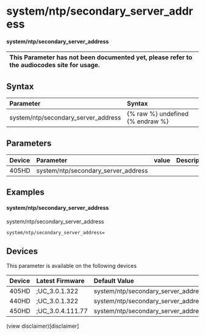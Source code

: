 ﻿---
description: system/ntp/secondary_server_address
search:
    keywords: ['system','ntp','secondary_server_address']
---

# system/ntp/secondary_server_address

#### system/ntp/secondary_server_address


| This Parameter has not been documented yet, please refer to the audiocodes site for usage.  |
| :--- |

## Syntax
| Parameter | Syntax |
| :--- | :--- |
|system/ntp/secondary_server_address | {% raw %} undefined {% endraw %} |

## Parameters
|Device|Parameter|value|Description|
|:---|:---|:---|:---|
| 405HD | system/ntp/secondary_server_address |  |  |

## Examples
#### system/ntp/secondary_server_address

system/ntp/secondary_server_address

```
system/ntp/secondary_server_address=
```

## Devices
This parameter is available on the following devices

| Device | Latest Firmware | Default Value |
|:---|:---|:---|
| 405HD | ;UC_3.0.1.322 | system/ntp/secondary_server_address= 
| 440HD | ;UC_3.0.1.322 | system/ntp/secondary_server_address= 
| 450HD | ;UC_3.0.4.111.77 | system/ntp/secondary_server_address= 

(view disclaimer)[disclaimer]
